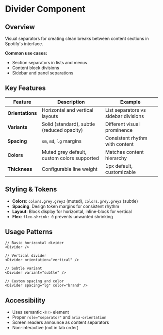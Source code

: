 # Divider Component

## Overview
Visual separators for creating clean breaks between content sections in Spotify's interface.

**Common use cases:**
- Section separators in lists and menus
- Content block divisions
- Sidebar and panel separations

## Key Features

| Feature | Description | Example |
|---------|-------------|---------|
| **Orientations** | Horizontal and vertical layouts | List separators vs sidebar divisions |
| **Variants** | Solid (standard), subtle (reduced opacity) | Different visual prominence |
| **Spacing** | `sm`, `md`, `lg` margins | Consistent rhythm with content |
| **Colors** | Muted grey default, custom colors supported | Matches content hierarchy |
| **Thickness** | Configurable line weight | 1px default, customizable |

## Styling & Tokens

- **Colors**: `colors.grey.grey3` (muted), `colors.grey.grey2` (subtle)
- **Spacing**: Design token margins for consistent rhythm
- **Layout**: Block display for horizontal, inline-block for vertical
- **Flex**: `flex-shrink: 0` prevents unwanted shrinking

## Usage Patterns

```tsx
// Basic horizontal divider
<Divider />

// Vertical divider
<Divider orientation="vertical" />

// Subtle variant
<Divider variant="subtle" />

// Custom spacing and color
<Divider spacing="lg" color="brand" />
```

## Accessibility

- Uses semantic `<hr>` element
- Proper `role="separator"` and `aria-orientation`
- Screen readers announce as content separators
- Non-interactive (not in tab order)